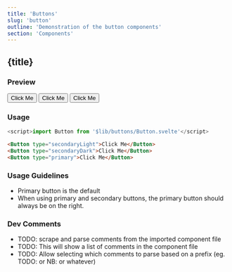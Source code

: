 ```yaml
---
title: 'Buttons'
slug: 'button'
outline: 'Demonstration of the button components'
section: 'Components'
---
```


<script>
    import View from '$lib/docs/View.svelte'
    import Button from '$lib/buttons/Button.svelte'
</script>

## {title}

### Preview

<View displayGrid='grid-3'>
    <Button>Click Me</Button>
    <Button>Click Me</Button>
    <Button>Click Me</Button>
</View>

### Usage
```js
<script>import Button from '$lib/buttons/Button.svelte'</script>
```
```html
<Button type="secondaryLight">Click Me</Button>
<Button type="secondaryDark">Click Me</Button>
<Button type="primary">Click Me</Button>
```
### Usage Guidelines
- Primary button is the default
- When using primary and secondary buttons, the primary button should always be on the right.
### Dev Comments
- TODO: scrape and parse comments from the imported component file
- TODO: This will show a list of comments in the component file
- TODO: Allow selecting which comments to parse based on a prefix (eg. TODO: or NB: or whatever)